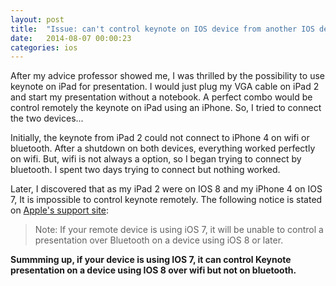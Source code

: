 ```yaml
---
layout: post
title:  "Issue: can't control keynote on IOS device from another IOS device over bluetooth"
date:   2014-08-07 00:00:23 
categories: ios
---
```


After my advice professor showed me, I was thrilled by the possibility to use keynote on iPad for presentation. I would just plug my VGA cable on iPad 2 and start my presentation without a notebook. A perfect combo would be control remotely the keynote on iPad using an iPhone. So, I tried to connect the two devices...

Initially, the keynote from iPad 2 could not connect to iPhone 4 on wifi or bluetooth. After a shutdown on both devices, everything worked perfectly on wifi. But, wifi is not always a option, so I began trying to connect by bluetooth. I spent two days trying to connect but nothing worked.

Later, I discovered that as my iPad 2 were on IOS 8 and my iPhone 4 on IOS 7, It is impossible to control keynote remotely. The following notice is stated on [Apple's support site](http://support.apple.com/kb/HT6112):

>Note: If your remote device is using iOS 7, it will be unable to control a presentation over Bluetooth on a device using iOS 8 or later.

**Summming up, if your device is using IOS 7, it can control Keynote presentation on a device using IOS 8 over wifi but not on bluetooth.**
